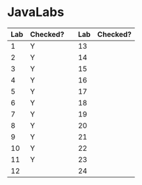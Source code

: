 # JavaLabs
| Lab  | Checked? |  | Lab | Checked? | 
| ------- | -------- | ------- | -------- | -------- |
| 1  |    Y |  | 13 |   |
| 2  | Y |  | 14 |   |
| 3  | Y |  | 15 |   |
| 4  | Y |  | 16 |   |
| 5  | Y |  | 17 |   |
| 6  | Y |  | 18 |   |
| 7  | Y |  | 19 |   |
| 8  | Y |  | 20 |   |
| 9  | Y |  | 21 |   |
| 10 | Y |  | 22 |   |
| 11 | Y |  | 23 |   |
| 12 |   |  | 24 |   |
